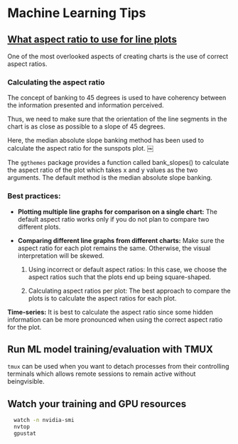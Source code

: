 # Machine Learning Tips

## [What aspect ratio to use for line plots](https://towardsdatascience.com/should-you-care-about-the-aspect-ratio-when-creating-line-plots-ed423a5dceb3)

One of the most overlooked aspects of creating charts is the use of correct aspect ratios. 

### Calculating the aspect ratio

The concept of banking to 45 degrees is used to have coherency between the information presented and information perceived. 

Thus, we need to make sure that the orientation of the line segments in the chart is as close as possible to a slope of 45 degrees.

Here, the median absolute slope banking method has been used to calculate the aspect ratio for the sunspots plot. ￼

The `ggthemes` package provides a function called bank_slopes() to calculate the aspect ratio of the plot which takes x and y values as the two arguments. The default method is the median absolute slope banking. 

### Best practices:

- **Plotting multiple line graphs for comparison on a single chart:** The default aspect ratio works only if you do not plan to compare two different plots.

- **Comparing different line graphs from different charts:** Make sure the aspect ratio for each plot remains the same. Otherwise, the visual interpretation will be skewed. 

  1. Using incorrect or default aspect ratios: In this case, we choose the aspect ratios such that the plots end up being square-shaped.

  2. Calculating aspect ratios per plot: The best approach to compare the plots is to calculate the aspect ratios for each plot. 

**Time-series:** It is best to calculate the aspect ratio since some hidden information can be more pronounced when using the correct aspect ratio for the plot.


## Run ML model training/evaluation with TMUX

`tmux` can be used when you want to detach processes from their controlling terminals which allows remote sessions to remain active without beingvisible.


## Watch your training and GPU resources

```bash
  watch -n nvidia-smi
  nvtop
  gpustat
```